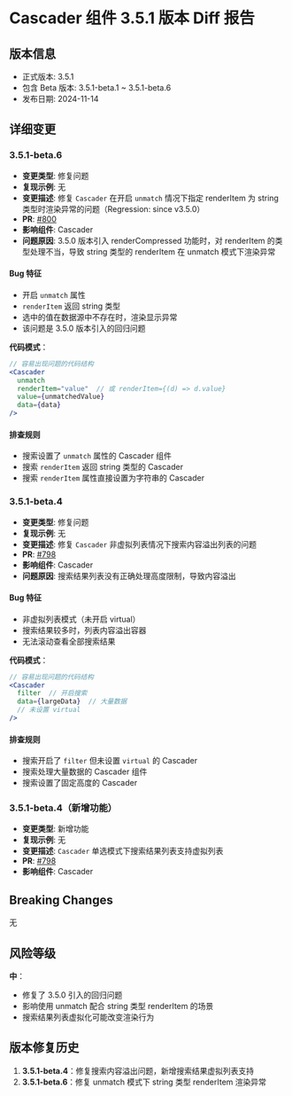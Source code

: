 # Cascader 组件 3.5.1 版本 Diff 报告

## 版本信息
- 正式版本: 3.5.1
- 包含 Beta 版本: 3.5.1-beta.1 ~ 3.5.1-beta.6
- 发布日期: 2024-11-14

## 详细变更

### 3.5.1-beta.6
- **变更类型**: 修复问题
- **复现示例**: 无
- **变更描述**: 修复 `Cascader` 在开启 `unmatch` 情况下指定 renderItem 为 string 类型时渲染异常的问题（Regression: since v3.5.0）
- **PR**: [#800](https://github.com/sheinsight/shineout-next/pull/800)
- **影响组件**: Cascader
- **问题原因**: 3.5.0 版本引入 renderCompressed 功能时，对 renderItem 的类型处理不当，导致 string 类型的 renderItem 在 unmatch 模式下渲染异常

#### Bug 特征
- 开启 `unmatch` 属性
- `renderItem` 返回 string 类型
- 选中的值在数据源中不存在时，渲染显示异常
- 该问题是 3.5.0 版本引入的回归问题

**代码模式**：
```jsx
// 容易出现问题的代码结构
<Cascader
  unmatch
  renderItem="value"  // 或 renderItem={(d) => d.value}
  value={unmatchedValue}
  data={data}
/>
```

#### 排查规则
- 搜索设置了 `unmatch` 属性的 Cascader 组件
- 搜索 `renderItem` 返回 string 类型的 Cascader
- 搜索 `renderItem` 属性直接设置为字符串的 Cascader

### 3.5.1-beta.4
- **变更类型**: 修复问题
- **复现示例**: 无
- **变更描述**: 修复 `Cascader` 非虚拟列表情况下搜索内容溢出列表的问题
- **PR**: [#798](https://github.com/sheinsight/shineout-next/pull/798)
- **影响组件**: Cascader
- **问题原因**: 搜索结果列表没有正确处理高度限制，导致内容溢出

#### Bug 特征
- 非虚拟列表模式（未开启 virtual）
- 搜索结果较多时，列表内容溢出容器
- 无法滚动查看全部搜索结果

**代码模式**：
```jsx
// 容易出现问题的代码结构
<Cascader
  filter  // 开启搜索
  data={largeData}  // 大量数据
  // 未设置 virtual
/>
```

#### 排查规则
- 搜索开启了 `filter` 但未设置 `virtual` 的 Cascader
- 搜索处理大量数据的 Cascader 组件
- 搜索设置了固定高度的 Cascader

### 3.5.1-beta.4（新增功能）
- **变更类型**: 新增功能
- **复现示例**: 无
- **变更描述**: `Cascader` 单选模式下搜索结果列表支持虚拟列表
- **PR**: [#798](https://github.com/sheinsight/shineout-next/pull/798)
- **影响组件**: Cascader

## Breaking Changes

无

## 风险等级

**中**：
- 修复了 3.5.0 引入的回归问题
- 影响使用 unmatch 配合 string 类型 renderItem 的场景
- 搜索结果列表虚拟化可能改变渲染行为

## 版本修复历史

1. **3.5.1-beta.4**：修复搜索内容溢出问题，新增搜索结果虚拟列表支持
2. **3.5.1-beta.6**：修复 unmatch 模式下 string 类型 renderItem 渲染异常